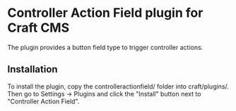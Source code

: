 # Controller Action Field plugin for Craft CMS

The plugin provides a button field type to trigger controller actions.

## Installation

To install the plugin, copy the controlleractionfield/ folder into craft/plugins/. Then go to Settings → Plugins and click the "Install" button next to "Controller Action Field".
